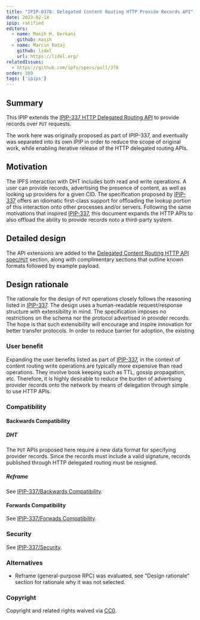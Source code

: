 ```yaml
---
title: "IPIP-0378: Delegated Content Routing HTTP Provide Records API"
date: 2023-02-14
ipip: ratified
editors:
  - name: Masih H. Derkani
    github: masih
  - name: Marcin Rataj
    github: lidel
    url: https://lidel.org/
relatedIssues:
  - https://github.com/ipfs/specs/pull/378
order: 389
tags: ['ipips']
---
```


## Summary

This IPIP extends the [IPIP-337 HTTP Delegated Routing API](0337-delegated-routing-http-api.md) to provide records over `PUT` requests.

The work here was originally proposed as part of IPIP-337, and eventually was separated into its own IPIP in order to reduce the scope of original work, while enabling iterative release of the HTTP delegated routing APIs.

## Motivation

The IPFS interaction with DHT includes both read and write operations.
A user can provide records, advertising the presence of content, as well as looking up providers for a given CID.
The specification proposed by [IPIP-337](0337-delegated-routing-http-api.md) offers an idiomatic first-class support for offloading the lookup portion of this interaction onto other processes and/or servers.
Following the same motivations that inspired [IPIP-337](0337-delegated-routing-http-api.md), this document expands the HTTP APIs to also
offload the ability to provide records noto a third-party system.

## Detailed design

The API extensions are added to the [Delegated Content Routing HTTP API spec/`PUT`](../routing/DELEGATED_CONTENT_ROUTING_HTTP.md#put-routingv1providers) section, along with complimentary sections that outline known formats followed by example payload.

## Design rationale

The rationale for the design of `PUT` operations closely follows the reasoning listed in [IPIP-337](0337-delegated-routing-http-api.md#design-rationale).
The design uses a human-readable request/response structure with extensibility in mind.
The specification imposes no restrictions on the schema nor the protocol advertised in provider records.
The hope is that such extensibility will encourage and inspire innovation for better transfer protocols.
In order to reduce barrier for adoption, the existing

### User benefit

Expanding the user benefits listed as part of [IPIP-337](0337-delegated-routing-http-api.md#user-benefit), in the context of content routing write operations are typically more expensive than read operations. They involve book keeping such as TTL, gossip propagation, etc.
Therefore, it is highly desirable to reduce the burden of advertising provider records onto the network by means of delegation through simple to use HTTP APIs.

### Compatibility

#### Backwards Compatibility

##### DHT

The `PUT` APIs proposed here require a new data format for specifying provider records.
Since the records must include a valid signature, records published through HTTP delegated routing must be resigned.

##### Reframe

See [IPIP-337/Backwards Compatibility](0337-delegated-routing-http-api.md#backwards-compatibility).

#### Forwards Compatibility

See [IPIP-337/Forwads Compatibility](0337-delegated-routing-http-api.md#forwards-compatibility).

### Security

See [IPIP-337/Security](0337-delegated-routing-http-api.md#security).

### Alternatives

- Reframe (general-purpose RPC) was evaluated, see "Design rationale" section for rationale why it was not selected.

### Copyright

Copyright and related rights waived via [CC0](https://creativecommons.org/publicdomain/zero/1.0/).
